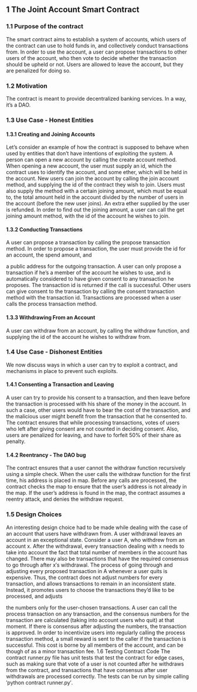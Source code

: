 ## 1 The Joint Account Smart Contract

### 1.1 Purpose of the contract
The smart contract aims to establish a system of accounts, which users of the contract can use to hold funds in, and collectively conduct transactions from. In order to use the account, a user can propose transactions to other users of the account, who then vote to decide whether the transaction should be upheld or not. Users are allowed to leave the account, but they are penalized for doing so.
### 1.2 Motivation
The contract is meant to provide decentralized banking services. In a way, it’s a DAO.
### 1.3 Use Case - Honest Entities
#### 1.3.1 Creating and Joining Accounts
Let’s consider an example of how the contract is supposed to behave when used by entities that don’t have intentions of exploiting the system. A person can open a new account by calling the create account method. When opening a new account, the user must supply an id, which the contract uses to identify the account, and some ether, which will be held in the account.
New users can join the account by calling the join account method, and supplying the id of the contract they wish to join. Users must also supply the method with a certain joining amount, which must be equal to, the total amount held in the account divided by the number of users in the account (before the new user joins). An extra ether supplied by the user is refunded. In order to find out the joining amount, a user can call the get joining amount method, with the id of the account he wishes to join.
#### 1.3.2 Conducting Transactions
A user can propose a transaction by calling the propose transaction method. In order to propose a transaction, the user must provide the id for an account, the spend amount, and

a public address for the outgoing transaction. A user can only propose a transaction if he’s a member of the account he wishes to use, and is automatically considered to have given consent to any transaction he proposes. The transaction id is returned if the call is successful. Other users can give consent to the transaction by calling the consent transaction method with the transaction id. Transactions are processed when a user calls the process transaction method.
#### 1.3.3 Withdrawing From an Account
A user can withdraw from an account, by calling the withdraw function, and supplying the id of the account he wishes to withdraw from.
### 1.4 Use Case - Dishonest Entities
We now discuss ways in which a user can try to exploit a contract, and mechanisms in place to prevent such exploits.
#### 1.4.1 Consenting a Transaction and Leaving
A user can try to provide his consent to a transaction, and then leave before the transaction is processed with his share of the money in the account. In such a case, other users would have to bear the cost of the transaction, and the malicious user might benefit from the transaction that he consented to. The contract ensures that while processing transactions, votes of users who left after giving consent are not counted in deciding consent. Also, users are penalized for leaving, and have to forfeit 50% of their share as penalty.
#### 1.4.2 Reentrancy - The DAO bug
The contract ensures that a user cannot the withdraw function recursively using a simple check. When the user calls the withdraw function for the first time, his address is placed in map. Before any calls are processed, the contract checks the map to ensure that the user’s address is not already in the map. If the user’s address is found in the map, the contract assumes a reentry attack, and denies the withdraw request.
### 1.5 Design Choices
An interesting design choice had to be made while dealing with the case of an account that users have withdrawn from. A user withdrawal leaves an account in an exceptional state. Consider a user A, who withdrew from an account x. After the withdrawal, every transaction dealing with x needs to take into account the fact that total number of members in the account has changed. There may also be transactions that have the required consensus to go through after x′s withdrawal. The process of going through and adjusting every proposed transaction in A whenever a user quits is expensive. Thus, the contract does not adjust numbers for every transaction, and allows transactions to remain in an inconsistent state. Instead, it promotes users to choose the transactions they’d like to be processed, and adjusts


the numbers only for the user-chosen transactions. A user can call the process transaction on any transaction, and the consensus numbers for the transaction are calculated (taking into account users who quit) at that moment. If there is consensus after adjusting the numbers, the transaction is approved. In order to incentivize users into regularly calling the process transaction method, a small reward is sent to the caller if the transaction is successful. This cost is borne by all members of the account, and can be though of as a minor transaction fee.
1.6 Testing Contract Code
The contract runner.py file has unit tests that test the contract for edge cases, such as making sure that vote of a user is not counted after he withdraws from the contract, and transactions that have consensus after user withdrawals are processed correctly. The tests can be run by simple calling ′python contract runner.py′.